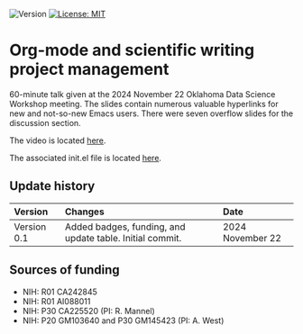 ![Version](https://img.shields.io/static/v1?label=DSW24-org-mode-slides&message=0.1&color=brightcolor)
[![License: MIT](https://img.shields.io/badge/License-MIT-blue.svg)](https://opensource.org/licenses/MIT)


# Org-mode and scientific writing project management

60-minute talk given at the 2024 November 22 Oklahoma Data Science Workshop meeting. 
The slides contain numerous valuable hyperlinks for new and not-so-new Emacs users.
There were seven overflow slides for the discussion section.


The video is located [here](https://mediasite.ouhsc.edu/Mediasite/Channel/python/browse/null/most-recent/null/0/null).

The associated init.el file is located [here](https://github.com/MooersLab/dsw-2024-org-mode-init).

## Update history

|Version      | Changes                                                                                                                                                                         | Date                 |
|:-----------|:------------------------------------------------------------------------------------------------------------------------------------------|:--------------------|
| Version 0.1 |   Added badges, funding, and update table.  Initial commit.                                                                                                                | 2024 November 22  |

## Sources of funding

- NIH: R01 CA242845
- NIH: R01 AI088011
- NIH: P30 CA225520 (PI: R. Mannel)
- NIH: P20 GM103640 and P30 GM145423 (PI: A. West)
